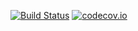 [![Build Status](https://travis-ci.org/afterwise/aw-fs.svg?branch=master)](https://travis-ci.org/afterwise/aw-fs) [![codecov.io](https://codecov.io/github/afterwise/aw-fs/coverage.svg?branch=master)](https://codecov.io/github/afterwise/aw-fs?branch=master)
